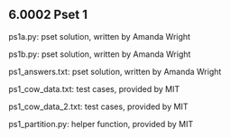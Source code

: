 ## 6.0002 Pset 1

ps1a.py: pset solution, written by Amanda Wright

ps1b.py: pset solution, written by Amanda Wright

ps1_answers.txt: pset solution, written by Amanda Wright

ps1_cow_data.txt: test cases, provided by MIT

ps1_cow_data_2.txt: test cases, provided by MIT

ps1_partition.py: helper function, provided by MIT
